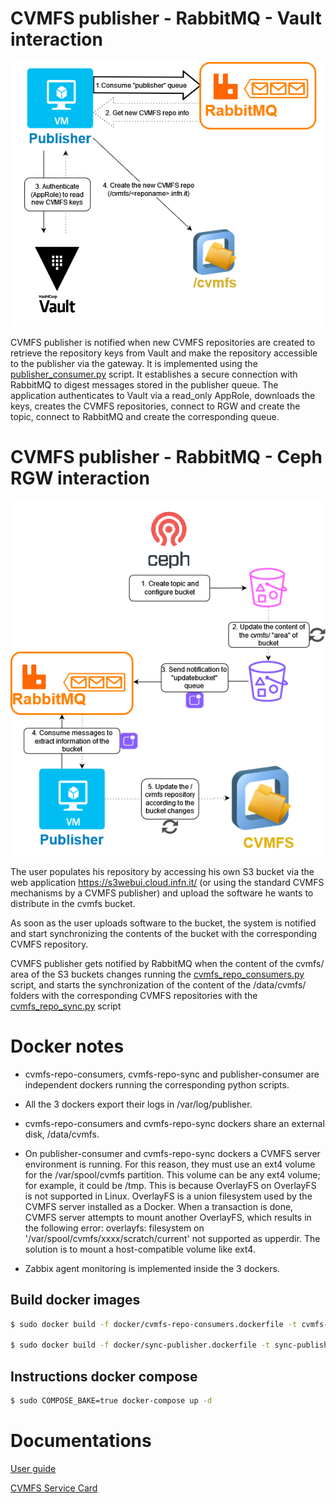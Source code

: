 

# CVMFS publisher - RabbitMQ - Vault interaction

![ScreenShot](images/Publisher-vault-interaction.png)

CVMFS publisher is notified when new CVMFS repositories are created to retrieve the repository keys from Vault and make the repository accessible to the publisher via the gateway.
It is implemented using the [publisher_consumer.py](https://baltig.infn.it/infn-cloud/wp6/cvmfs-publisher/-/blob/main/scripts/publisher_consumer.py?ref_type=heads) script. 
It establishes a secure connection with RabbitMQ to digest messages stored in the publisher queue.
The application authenticates to Vault via a read_only AppRole, downloads the keys, creates the CVMFS repositories, connect to RGW and create the topic, connect to RabbitMQ and create the corresponding queue. 



# CVMFS publisher - RabbitMQ - Ceph RGW interaction

![ScreenShot](images/Cephrwg-rabbitmq-publisher.png)


The user populates his repository by accessing his own S3 bucket via the web application https://s3webui.cloud.infn.it/ (or using the standard CVMFS mechanisms by a CVMFS publisher) and upload the software he wants to distribute in the cvmfs bucket. 

As soon as the user uploads software to the bucket, the system is notified and start synchronizing the contents of the bucket with the corresponding CVMFS repository.

CVMFS publisher gets notified by RabbitMQ when the content of the cvmfs/ area of the S3 buckets changes running the [cvmfs_repo_consumers.py](https://baltig.infn.it/infn-cloud/wp6/cvmfs-publisher/-/blob/main/scripts/cvmfs_repo_consumers.py?ref_type=heads) script, and starts the synchronization of the content of the /data/cvmfs/<reponame> folders with the corresponding CVMFS repositories with the [cvmfs_repo_sync.py](https://baltig.infn.it/infn-cloud/wp6/cvmfs-publisher/-/blob/main/scripts/cvmfs_repo_sync.py?ref_type=heads) script 


# Docker notes

- cvmfs-repo-consumers, cvmfs-repo-sync and publisher-consumer are independent dockers running the corresponding python scripts. 

-  All the 3 dockers export their logs in /var/log/publisher.

-  cvmfs-repo-consumers and cvmfs-repo-sync dockers share an external disk, /data/cvmfs.


-  On publisher-consumer and cvmfs-repo-sync dockers a CVMFS server environment is running. For this reason, they must use an ext4 volume for the /var/spool/cvmfs partition. This volume can be any ext4 volume; for example, it could be /tmp. This is because OverlayFS on OverlayFS is not supported in Linux. OverlayFS is a union filesystem used by the CVMFS server installed as a Docker. When a transaction is done, CVMFS server attempts to mount another OverlayFS, which results in the following error: overlayfs: filesystem on '/var/spool/cvmfs/xxxx/scratch/current' not supported as upperdir. The solution is to mount a host-compatible volume like ext4.

-  Zabbix agent monitoring is implemented inside the 3 dockers.


## Build docker images
```bash
$ sudo docker build -f docker/cvmfs-repo-consumers.dockerfile -t cvmfs-repo-consumers .

$ sudo docker build -f docker/sync-publisher.dockerfile -t sync-publisher .
```


## Instructions docker compose 
```bash
$ sudo COMPOSE_BAKE=true docker-compose up -d
```


# Documentations

[User guide](https://confluence.infn.it/display/INFNCLOUD/Software+Management+user+guide)

[CVMFS Service Card](https://confluence.infn.it/display/INFNCLOUD/CVMFS+Service+Card)
